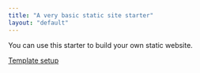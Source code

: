 ```yaml
---
title: "A very basic static site starter"
layout: "default"
---
```


You can use this starter to build your own static website.

[Template setup](/setup)

